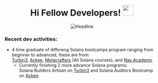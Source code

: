 <h1 align="center">Hi Fellow Developers! <img src="https://media.giphy.com/media/hvRJCLFzcasrR4ia7z/giphy.gif" width="35"></h1>

<div>
    <div align=center>
        <img src="https://readme-typing-svg.herokuapp.com?font=tahoma&color=%2336BCF7&duration=5000&center=true&vCenter=true&width=600&lines=I'm+Yuwi+%E2%80%94+Memewtoo;Web3+Enthusiast+||+Solana+Blockchain+Engineer"
             alt="Headline" />
    </div>
</div>

### __Recent dev activities:__

- 4 time graduate of differeng Solana bootcamps program ranging from beginner to advanced, these are from:  
    [Turbin3](https://turbin3.com/),
    [Ackee](https://ackee.xyz/),
    [Metacrafters](https://www.metacrafters.io/)  (All Solana courses), and
    [Nas Academy](https://nasacademy.com/).
  - Currently finishing 2 more advance Solana programs:  
    Solana Builders Artisan on [Turbin3](https://turbin3.com/) and Solana Auditors Bootcamp on [Ackee](https://ackee.xyz/).

  
<!--
**Memewtoo/Memewtoo** is a ✨ _special_ ✨ repository because its `README.md` (this file) appears on your GitHub profile.

Here are some ideas to get you started:

- 🔭 I’m currently working on ...
- 🌱 I’m currently learning ...
- 👯 I’m looking to collaborate on ...
- 🤔 I’m looking for help with ...
- 💬 Ask me about ...
- 📫 How to reach me: ...
- 😄 Pronouns: ...
- ⚡ Fun fact: ...
-->
